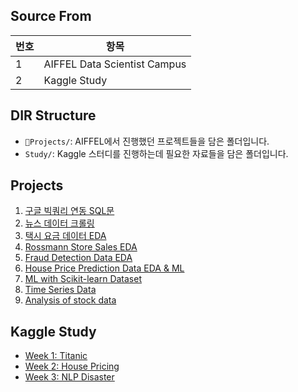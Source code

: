 ## Source From
| 번호 | 항목                         |
|------|------------------------------|
| 1    | AIFFEL Data Scientist Campus |
| 2    | Kaggle Study                 |

## DIR Structure
- `Projects/`: AIFFEL에서 진행했던 프로젝트들을 담은 폴더입니다.
- `Study/`: Kaggle 스터디를 진행하는데 필요한 자료들을 담은 폴더입니다.

## Projects
1. [구글 빅쿼리 연동 SQL문](./Projects/Project_main01_SQL/main_project_1.ipynb)
2. [뉴스 데이터 크롤링](./Projects/Project_Crawling/news_crawling.ipynb)
3. [택시 요금 데이터 EDA](./Projects/Project_EDA/taxi_project.ipynb)
4. [Rossmann Store Sales EDA](./Projects/Project_Statistics/rossmann-store-sales.ipynb)
5. [Fraud Detection Data EDA](./Projects/Project_main02_EDA/Main_fraud.ipynb)
6. [House Price Prediction Data EDA & ML](./Projects/Projects_ML/machine_learning.ipynb)
7. [ML with Scikit-learn Dataset](./Projects/Projects_ML/project_sklearn_ML.ipynb)
8. [Time Series Data](./Projects/Project_TimeSeries/0228_Project_시계열.ipynb)
9. [Analysis of stock data](./Projects/Project_TimeSeries/0229_주식주가예측.ipynb)

## Kaggle Study
- [Week 1: Titanic](https://www.kaggle.com/c/titanic)
- [Week 2: House Pricing](https://www.kaggle.com/c/house-prices-advanced-regression-techniques)
- [Week 3: NLP Disaster](https://www.kaggle.com/competitions/nlp-getting-started)
